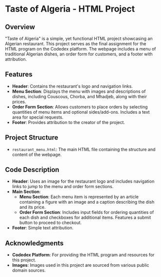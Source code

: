 # Taste of Algeria - HTML Project

## Overview

"Taste of Algeria" is a simple, yet functional HTML project showcasing an Algerian restaurant. This project serves as the final assignment for the HTML program on the Codedex platform. The webpage includes a menu of traditional Algerian dishes, an order form for customers, and a footer with attribution.

## Features

- **Header**: Contains the restaurant's logo and navigation links.
- **Menu Section**: Displays the menu with images and descriptions of dishes, including Couscous, Chorba, and Mhadjeb, along with their prices.
- **Order Form Section**: Allows customers to place orders by selecting quantities of menu items and optional sides/add-ons. Includes a text area for special requests.
- **Footer**: Provides attribution to the creator of the project.

## Project Structure

- `restaurant_menu.html`: The main HTML file containing the structure and content of the webpage.

## Code Description

- **Header**: Uses an image for the restaurant logo and includes navigation links to jump to the menu and order form sections.
- **Main Section**:
  - **Menu Section**: Each menu item is represented by an article containing a figure with an image and a caption describing the dish and its price.
  - **Order Form Section**: Includes input fields for ordering quantities of each dish and checkboxes for additional items. Features a submit button to proceed to checkout.
- **Footer**: Simple text attribution.

## Acknowledgments

- **Codedex Platform**: For providing the HTML program and resources for this project.
- **Images**: Images used in this project are sourced from various public domain sources.

